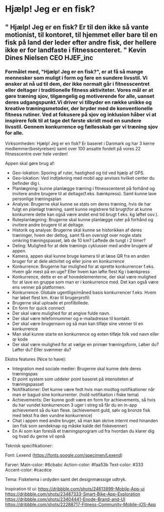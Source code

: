 # Hjælp! Jeg er en fisk?

## " Hjælp! Jeg er en fisk? Er til den ikke så vante motionist, til kontoret, til hjemmet eller bare til en fisk på land der leder efter andre fisk, der hellere ikke er for landfaste i fitnesscenteret. " Kevin Dines Nielsen CEO HJEF_inc  ##
### Formålet med, "Hjælp! Jeg er en fisk?", er at få så mange mennesker som muligt i form og føre en sundere livsstil. Vi ønsker at nå ud til dem, der ikke normalt går i fitnesscentret eller deltager i traditionelle fitness aktiviteter. Vores mål er at gøre træning sjov, tilgængelig og motiverende for alle, uanset deres udgangspunkt.Vi driver vi tilbyder en række unikke og kreative træningsmetoder, der bryder med de konventionelle fitness rutiner. Ved at fokusere på sjov og inklusion håber vi at inspirere folk til at tage det første skridt mod en sundere livsstil. Gennem konkurrence og fællesskab gør vi træning sjov for alle. ###
Virksomheden: Hjælp! Jeg er en fisk? Er baseret i Danmark og  har 3 kerne medlemmer(bestyrelsen) samt over 100 ansatte fordelt på vores 22 fitnesscentre over hele verden!

Appen skal gøre brug af:
* Geo-lokation: Sporing af ruter, hastighed og tid ved hjælp af GPS.
* Geo-lokation: Ved indtjekning med mobil app anvises hvilket center du befinder dig i.
* Planlægning: kunne planlægge træning i fitnesscenteret på forhånd og invitere andre brugere til at deltage(f.eks. bænkpress). Samt kunne lave personlige træningsplan
* Analyse: Brugerne skal kunne se stats om deres træning, hvis de har fulgt en planlagt træning, samt kunne registrere tid brugt(for at kunne konkurrere dette kan også være andet end tid brugt f.eks. kg løftet osv.).
* Ruteplanlægning: Brugerne skal kunne planlægge ruter på forhånd og invitere andre brugere til at deltage.
* Historik og analyse: Brugerne skal kunne se historikken af deres træninger, hvem der deltog, samt få en oversigt over nogle stats omkring træningspasset, løb de 10 km? Løftede de tungt i 2 timer? 
* Deling: Mulighed for at dele trænings cyklusser med andre brugere af appen.
* Kamera, appen skal kunne bruge kamera til at læse QR fra en anden bruger for at dele aktivitet og eller joine en konkurrence 
* Konkurrence: Brugerne har mulighed for at oprette konkurrencer f.eks. Hvem går mest på en uge? Eller hvem kan løfte flest Kg i bænkpress
* Konkurrence, dette er en af hovedelementerne, der skal være mulighed for at lave en gruppe som man er i konkurrence med. Det kan også være ens venner på platformen.
* Konkurrence: Globale ugentlige/måned basis konkurrencer f.eks. Hvem har løbet flest km.
Krav til brugerprofil:
* Brugerne skal uploade et profilbillede.
* En form for quick connect
* Der skal være mulighed for at angive fulde navn.
* Der skal være telefonnummer og e-mailadresse til kontakt.
* Der skal være brugernavn og så man kan tilføje sine venner til en konkurrence
* Man skal kunne starte en konkurrence og enten tilføje folk ved navn eller qr kode
* Der skal være mulighed for at vælge en primær træningsform, Løber du? Løfter du? Eller svømmer du?

Ekstra features (Nice to have):
* Integration med sociale medier: Brugerne skal kunne dele deres træningspas
* Et point system som uddeler point baseret på intensiteten af træningspasset
* Notifikationer: Det kunne være fedt hvis man modtog notifikationer når man er bagud sine konkurrenter. (hold notifikation i fiske tema)
* Achievements: Der kunne godt være en form for achievements, så hvis du har vundet konkurrencen 3 uger i streg så får du en in-app achievement så du kan flexe. (achievement guld, sølv og bronze fisk med tekst fra den vundne konkurrence)
* Chat i appen med andre bruger, så man kan skrive internt med hinanden (en fisk som sendeknap og måske kalde det fiskevenner)
* En Ai som kan foreslå et træningsprogram ud fra hvordan du klarer dig og hvad du gerne vil opnå

Teknisk specifikationer:

Font: Lexend (https://fonts.google.com/specimen/Lexend)

Farver: 
	Main-color: #6cbabc
	Action-color: #faa53b
	Text-color: #333
	Accent-color: #cacdce


Tema:
Fisketema i ordyden samt det designmæssige udtryk. 

Inspiration til ui:
https://dribbble.com/shots/24613899-Mobile-App-ui
https://dribbble.com/shots/23487333-Smart-Bike-App-Exploration
https://dribbble.com/shots/23404441-Enode-Brand-and-UI
https://dribbble.com/shots/22288717-Fitness-Community-Mobile-iOS-App
